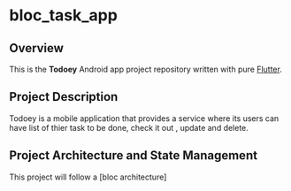 # bloc_task_app



## Overview

  This is the **Todoey** Android app project repository  written with pure [Flutter](https://flutter.dev/).
  
## Project Description

  Todoey is a mobile application that provides a service where its users can have list of thier task to be done, check it out , update and delete.

## Project Architecture and State Management

This project will follow a [bloc architecture] 






